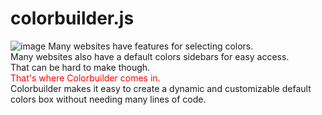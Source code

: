 # colorbuilder.js
![image](https://user-images.githubusercontent.com/88290402/165171121-2fbb0c37-48ad-40c4-8969-3cd4e3884f51.png)
Many websites have features for selecting colors.<br> Many websites also have a default colors sidebars for easy access.<br> That can be hard to make though.<br>
<span style="color: red">That's where Colorbuilder comes in.</span><br>
Colorbuilder makes it easy to create a dynamic and customizable default colors box without needing many lines of code.

